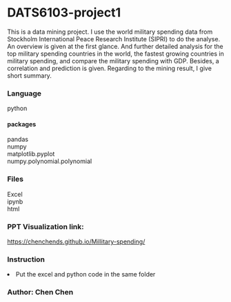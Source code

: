 # DATS6103-project1
This is a data mining project. I use the world military spending data from Stockholm International Peace Research Institute (SIPRI) to do the analyse. An overview is given at the first glance. And further detailed analysis for the top military spending countries in the world, the fastest growing countries in military spending, and compare the military spending with GDP. Besides, a correlation and prediction is given. Regarding to the mining result, I give short summary. 

### Language
python
#### packages
 pandas<br> 
 numpy<br>
 matplotlib.pyplot<br>
 numpy.polynomial.polynomial<br>
 

### Files
 Excel<br>
 ipynb<br>
 html<br>

### PPT Visualization link: 
https://chenchends.github.io/Millitary-spending/

### Instruction
<li>Put the excel and python code in the same folder</li>

### Author: Chen Chen
 

